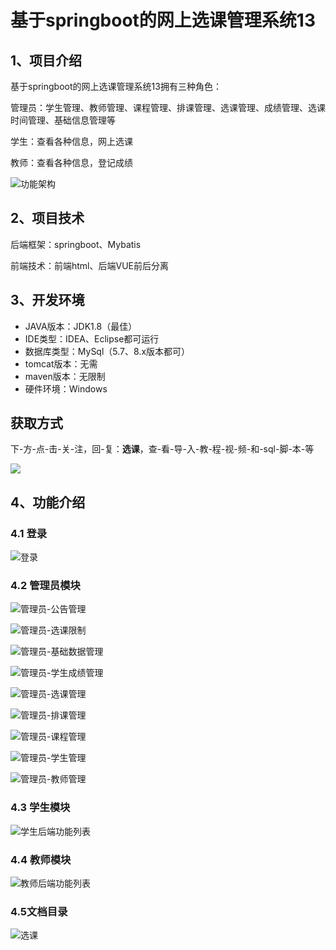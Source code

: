 # 基于springboot的网上选课管理系统13



## 1、项目介绍

基于springboot的网上选课管理系统13拥有三种角色：

管理员：学生管理、教师管理、课程管理、排课管理、选课管理、成绩管理、选课时间管理、基础信息管理等

学生：查看各种信息，网上选课

教师：查看各种信息，登记成绩

![功能架构](https://www.codeshop.fun/Typora-Images/202408121930959.jpg)

## 2、项目技术

后端框架：springboot、Mybatis

前端技术：前端html、后端VUE前后分离

## 3、开发环境

- JAVA版本：JDK1.8（最佳）
- IDE类型：IDEA、Eclipse都可运行
- 数据库类型：MySql（5.7、8.x版本都可） 
- tomcat版本：无需
- maven版本：无限制
- 硬件环境：Windows
## 获取方式
下-方-点-击-关-注，回-复：**选课**，查-看-导-入-教-程-视-频-和-sql-脚-本-等

 ![](https://www.codeshop.fun/Typora-Images/202205281253739.png)

## 4、功能介绍

### 4.1 登录

![登录](https://www.codeshop.fun/Typora-Images/202408121932394.jpg)

### 4.2 管理员模块

![管理员-公告管理](https://www.codeshop.fun/Typora-Images/202408121932861.jpg)

![管理员-选课限制](https://www.codeshop.fun/Typora-Images/202408121932832.jpg)

![管理员-基础数据管理](https://www.codeshop.fun/Typora-Images/202408121932843.jpg)

![管理员-学生成绩管理](https://www.codeshop.fun/Typora-Images/202408121932906.jpg)

![管理员-选课管理](https://www.codeshop.fun/Typora-Images/202408121932882.jpg)

![管理员-排课管理](https://www.codeshop.fun/Typora-Images/202408121932929.jpg)

![管理员-课程管理](https://www.codeshop.fun/Typora-Images/202408121932434.jpg)

![管理员-学生管理](https://www.codeshop.fun/Typora-Images/202408121932509.jpg)

![管理员-教师管理](https://www.codeshop.fun/Typora-Images/202408121932586.jpg)

### 4.3 学生模块

![学生后端功能列表](https://www.codeshop.fun/Typora-Images/202408121932681.jpg)

### 4.4 教师模块

![教师后端功能列表](https://www.codeshop.fun/Typora-Images/202408121933157.jpg)

### 4.5文档目录

![选课](https://www.codeshop.fun/Typora-Images/202408121932104.jpg)






